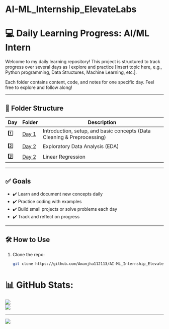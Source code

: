 # AI-ML_Internship_ElevateLabs

# 💻 Daily Learning Progress: AI/ML Intern

Welcome to my daily learning repository! This project is structured to track progress over several days as I explore and practice [insert topic here, e.g., Python programming, Data Structures, Machine Learning, etc.].

Each folder contains content, code, and notes for one specific day. Feel free to explore and follow along!

---

## 📁 Folder Structure

| Day | Folder | Description |
|-----|--------|-------------|
| 1️⃣  | [Day 1](./Day-1) | Introduction, setup, and basic concepts (Data Cleaning & Preprocessing) |
| 2️⃣  | [Day 2](./Day-2) | Exploratory Data Analysis (EDA) |
| 3️⃣  | [Day 2](./Day-3) | Linear Regression |

---

## ✅ Goals

- ✔️ Learn and document new concepts daily
- ✔️ Practice coding with examples
- ✔️ Build small projects or solve problems each day
- ✔️ Track and reflect on progress

---

## 🛠️ How to Use

1. Clone the repo:
   ```bash
   git clone https://github.com/Amanjha112113/AI-ML_Internship_ElevateLabs.git


# 📊 GitHub Stats:
![](https://github-readme-stats.vercel.app/api?username=amanjha112113&theme=dark&hide_border=false&include_all_commits=true&count_private=true)<br/>
![](https://nirzak-streak-stats.vercel.app/?user=amanjha112113&theme=dark&hide_border=false)<br/>

---
[![](https://visitcount.itsvg.in/api?id=amanjha112113&icon=0&color=0)](https://visitcount.itsvg.in)

<!-- Proudly created with GPRM ( https://gprm.itsvg.in ) -->

